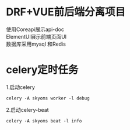 # DRF+VUE前后端分离项目
使用Coreapi展示api-doc  
ElementUI展示前端页面UI  
数据库采用mysql 和Redis



# celery定时任务

1.启动celery
```
celery -A skyoms worker -l debug
```  

2.启动celery-beat  
```
celery -A skyoms beat -l info
``` 